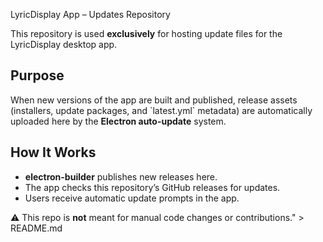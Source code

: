 LyricDisplay App – Updates Repository

This repository is used **exclusively** for hosting update files for the LyricDisplay desktop app.

## Purpose
When new versions of the app are built and published, release assets (installers, update packages, and \`latest.yml\` metadata) are automatically uploaded here by the **Electron auto-update** system.

## How It Works
- **electron-builder** publishes new releases here.
- The app checks this repository’s GitHub releases for updates.
- Users receive automatic update prompts in the app.

⚠️ This repo is **not** meant for manual code changes or contributions." > README.md
